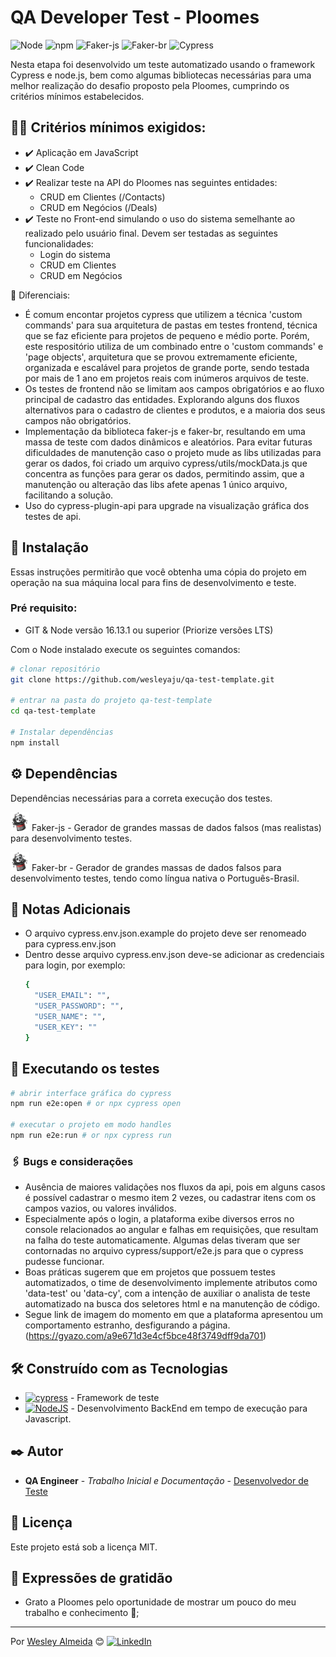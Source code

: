 # QA Developer Test - Ploomes
![Node](https://img.shields.io/badge/Node-v16.13.1-brightgreen) ![npm](https://img.shields.io/badge/npm-v8.1.2-green) ![Faker-js](https://img.shields.io/badge/Faker--js-v7.6.0-yellowgreen) ![Faker-br](https://img.shields.io/badge/Faker--br-v0.4.1-orange) ![Cypress](https://img.shields.io/badge/Cypress-v12.3.0-blue)

Nesta etapa foi desenvolvido um teste automatizado usando o framework Cypress e node.js, bem como algumas bibliotecas necessárias para uma melhor realização do desafio proposto pela Ploomes, cumprindo os critérios mínimos estabelecidos.

## 👩‍💻 Critérios mínimos exigidos:
- ✔️ Aplicação em JavaScript
- ✔️ Clean Code
- ✔️ Realizar teste na API do Ploomes nas seguintes entidades:
  - CRUD em Clientes (/Contacts)
  - CRUD em Negócios (/Deals)
- ✔️ Teste no Front-end simulando o uso do sistema semelhante ao realizado pelo usuário final. Devem ser testadas as seguintes funcionalidades:
  - Login do sistema
  - CRUD em Clientes
  - CRUD em Negócios

🎯 Diferenciais:
- É comum encontar projetos cypress que utilizem a técnica 'custom commands' para sua arquitetura de pastas em testes frontend, técnica que se faz eficiente para projetos de pequeno e médio porte. Porém, este respositório utiliza de um combinado entre o 'custom commands' e 'page objects', arquitetura que se provou extremamente eficiente, organizada e escalável para projetos de grande porte, sendo testada por mais de 1 ano em projetos reais com inúmeros arquivos de teste.
- Os testes de frontend não se limitam aos campos obrigatórios e ao fluxo principal de cadastro das entidades. Explorando alguns dos fluxos alternativos para o cadastro de clientes e produtos, e a maioria dos seus campos não obrigatórios.
- Implementação da biblioteca faker-js e faker-br, resultando em uma massa de teste com dados dinâmicos e aleatórios. Para evitar futuras dificuldades de manutenção caso o projeto mude as libs utilizadas para gerar os dados, foi criado um arquivo cypress/utils/mockData.js que concentra as funções para gerar os dados, permitindo assim, que a manutenção ou alteração das libs afete apenas 1 único arquivo, facilitando a solução.
- Uso do cypress-plugin-api para upgrade na visualização gráfica dos testes de api.

## 🔧 Instalação
 Essas instruções permitirão que você obtenha uma cópia do projeto em operação na sua máquina local para fins de desenvolvimento e teste.
 
### Pré requisito: 

  - GIT & Node versão 16.13.1 ou superior (Priorize versões LTS)

Com o Node instalado execute os seguintes comandos:

```bash
# clonar repositório
git clone https://github.com/wesleyaju/qa-test-template.git

# entrar na pasta do projeto qa-test-template
cd qa-test-template

# Instalar dependências
npm install
```

## ⚙️ Dependências

Dependências necessárias para a correta execução dos testes.

<div align="left">
  <img src="https://github.com/faker-js/faker/blob/next/docs/public/logo.svg" width="30"/> Faker-js - Gerador de grandes massas de dados falsos (mas realistas) para desenvolvimento testes.
  
  <img src="https://github.com/faker-js/faker/blob/next/docs/public/logo.svg" width="30"/> Faker-br - Gerador de grandes massas de dados falsos para desenvolvimento testes, tendo como língua nativa o Português-Brasil.</div>
 
## 📝 Notas Adicionais

- O arquivo cypress.env.json.example do projeto deve ser renomeado para cypress.env.json
- Dentro desse arquivo cypress.env.json deve-se adicionar as credenciais para login, por exemplo:
  ```bash
  {
    "USER_EMAIL": "",
    "USER_PASSWORD": "",
    "USER_NAME": "",
    "USER_KEY": ""
  }
  ```

## 🧪 Executando os testes

```bash
# abrir interface gráfica do cypress
npm run e2e:open # or npx cypress open

# executar o projeto em modo handles
npm run e2e:run # or npx cypress run
```

### 🖇️ Bugs e considerações

- Ausência de maiores validações nos fluxos da api, pois em alguns casos é possível cadastrar o mesmo item 2 vezes, ou cadastrar itens com os campos vazios, ou valores inválidos.
- Especialmente após o login, a plataforma exibe diversos erros no console relacionados ao angular e falhas em requisições, que resultam na falha do teste automaticamente. Algumas delas tiveram que ser contornadas no arquivo cypress/support/e2e.js para que o cypress pudesse funcionar.
- Boas práticas sugerem que em projetos que possuem testes automatizados, o time de desenvolvimento implemente atributos como 'data-test' ou 'data-cy', com a intenção de auxiliar o analista de teste automatizado na busca dos seletores html e na manutenção de código.
- Segue link de imagem do momento em que a plataforma apresentou um comportamento estranho, desfigurando a página. (https://gyazo.com/a9e671d3e4cf5bce48f3749dff9da701)


## 🛠️ Construído com as Tecnologias

* [![cypress](https://img.shields.io/badge/-cypress-%23E5E5E5?style=for-the-badge&logo=cypress&logoColor=058a5e)](https://docs.cypress.io/guides/overview/why-cypress) - Framework de teste
* [![NodeJS](https://img.shields.io/badge/node.js-6DA55F?style=for-the-badge&logo=node.js&logoColor=white)](https://nodejs.org/en/docs/) - Desenvolvimento BackEnd em tempo de execução para Javascript.


## ✒️ Autor

* **QA Engineer** - *Trabalho Inicial e Documentação* - [Desenvolvedor de Teste](https://github.com/wesleyaju)

## 📄 Licença

Este projeto está sob a licença MIT.

## 🎁 Expressões de gratidão

* Grato a Ploomes pelo oportunidade de mostrar um pouco do meu trabalho e conhecimento 📢;

---
Por [Wesley Almeida](https://github.com/wesleyaju) 😊
[![LinkedIn](https://img.shields.io/badge/linkedin-%230077B5.svg?style=for-the-badge&logo=linkedin&logoColor=white)](https://www.linkedin.com/in/wesleyalmeida-qa)

